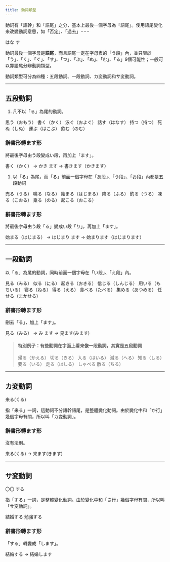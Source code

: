 ```yaml
---
title: 動詞類型
---
```


動詞有「語幹」和「語尾」之分，基本上最後一個字母為「語尾」。使用語尾變化來改變動詞意思，如「否定」、「過去」⋯⋯

<grammar-pill-group legend="動詞">
    <grammar-pill color="red" description="語幹">はな</grammar-pill>
    <grammar-pill color="blue" description="語尾">す</grammar-pill>
</grammar-pill-group>


動詞最後一個字母是**語尾**，而且語尾一定在字母表的「う段」內，並只限於「う」、「く」、「ぐ」、「す」、「つ」、「ぶ」、「ぬ」、「む」、「る」9個可能性；一般可以靠語尾分辨動詞類型。

動詞類型可分為四種：五段動詞、一段動詞、カ変動詞和サ変動詞。

---

## 五段動詞

1. 凡不以「る」為尾的動詞。

<grammar-pill-group legend="例子">
    <grammar-pill description="想">思う（おもう）</grammar-pill>
    <grammar-pill description="寫">書く（かく）</grammar-pill>
    <grammar-pill description="游泳">泳ぐ（およぐ）</grammar-pill>
    <grammar-pill description="講">話す（はなす）</grammar-pill>
    <grammar-pill description="等待">持つ（持つ）</grammar-pill>
    <grammar-pill description="死">死ぬ（しぬ）</grammar-pill>
    <grammar-pill description="搬運">運ぶ（はこぶ）</grammar-pill>
    <grammar-pill description="喝">飲む（のむ）</grammar-pill>
</grammar-pill-group>

### 辭書形轉ます形

將最後字母由う段變成い段，再加上「ます」。

<grammar-pill-group>
    <grammar-pill color="gray" description="辭書形">書く（かく）</grammar-pill>
    <grammar-pill>→</grammar-pill>
    <grammar-pill color="gray">かき</grammar-pill>
    <grammar-pill color="gray">ます</grammar-pill>
    <grammar-pill>→</grammar-pill>
    <grammar-pill color="green" description="ます形">書きます（かきます）</grammar-pill>
</grammar-pill-group>

1. 以「る」為尾，而「る」前面一個字母在「あ段」、「う段」、「お段」內都是五段動詞

<grammar-pill-group legend="例子">
    <grammar-pill description="賣">売る（うる）</grammar-pill>
    <grammar-pill description="響">鳴る（なる）</grammar-pill>
    <grammar-pill description="開始">始まる（はじまる）</grammar-pill>
    <grammar-pill description="下（雨/雪）">降る（ふる）</grammar-pill>
    <grammar-pill description="釣">釣る（つる）</grammar-pill>
    <grammar-pill description="結冰">凍る（こおる）</grammar-pill>
    <grammar-pill description="乘搭">乗る（のる）</grammar-pill>
    <grammar-pill description="發生">起こる（おこる）</grammar-pill>
</grammar-pill-group>

### 辭書形轉ます形

將最後字母由う段「る」變成い段「り」，再加上「ます」。

<grammar-pill-group >
    <grammar-pill color="gray" description="辭書形">始まる（はじまる）</grammar-pill>
    <grammar-pill>→</grammar-pill>
    <grammar-pill color="gray">はじまり</grammar-pill>
    <grammar-pill color="gray">ます</grammar-pill>
    <grammar-pill>→</grammar-pill>
    <grammar-pill color="green" description="ます形">始まります（はじまります）</grammar-pill>
</grammar-pill-group>

---

## 一段動詞

以「る」為尾的動詞，同時前面一個字母在「い段」、「え段」內。

<grammar-pill-group legend="例子">
    <grammar-pill description="看">見る（みる）</grammar-pill>
    <grammar-pill description="似">似る（にる）</grammar-pill>
    <grammar-pill description="起床">起きる（おきる）</grammar-pill>
    <grammar-pill description="相信">信じる（しんじる）</grammar-pill>
    <grammar-pill description="用">用いる（もちいる）</grammar-pill>
    <grammar-pill description="睡覺">寝る（ねる）</grammar-pill>
    <grammar-pill description="得到">得る（える）</grammar-pill>
    <grammar-pill description="吃">食べる（たべる）</grammar-pill>
    <grammar-pill description="收集">集める（あつめる）</grammar-pill>
    <grammar-pill description="委託">任せる（まかせる）</grammar-pill>
</grammar-pill-group>

### 辭書形轉ます形

刪去「る」，加上「ます」。

<grammar-pill-group>
    <grammar-pill color="gray" description="辭書形">見る（みる）</grammar-pill>
    <grammar-pill>→</grammar-pill>
    <grammar-pill color="gray">み</grammar-pill>
    <grammar-pill color="gray">ます</grammar-pill>
    <grammar-pill>→</grammar-pill>
    <grammar-pill color="green" description="ます形">見ます(みます)</grammar-pill>
</grammar-pill-group>

> #### 特別例子：有些動詞在字面上看來像一段動詞，其實是五段動詞
> 
> <grammar-pill-group>
>   <grammar-pill description="回去">帰る（かえる）</grammar-pill>
>   <grammar-pill description="切、剪">切る（きる）</grammar-pill>
>   <grammar-pill description="進入">入る（はいる）</grammar-pill>
>   <grammar-pill description="減少">減る（へる）</grammar-pill>
>   <grammar-pill description="知道">知る（しる）</grammar-pill>
>   <grammar-pill description="要">要る（いる）</grammar-pill>
>   <grammar-pill description="走、跑">走る（はしる）</grammar-pill>
>   <grammar-pill description="說">しゃべる</grammar-pill>
>   <grammar-pill description="謝、落">散る（ちる）</grammar-pill>
> </grammar-pill-group>    

---

## カ変動詞

<grammar-pill-group>
    <grammar-pill color="blue">来る(くる)</grammar-pill>
</grammar-pill-group>

指「来る」一詞，這動詞不分語幹語尾，是整體變化動詞。由於變化中和「か行」幾個字母有關，所以叫「カ変動詞」。

### 辭書形轉ます形

沒有法則。

<grammar-pill-group>
    <grammar-pill color="gray" description="辭書形">来る(くる)</grammar-pill>
    <grammar-pill>→</grammar-pill>
    <grammar-pill color="green" description="ます形">来ます(きます)</grammar-pill>
</grammar-pill-group>

---

## サ変動詞

<grammar-pill-group>
    <grammar-pill>〇〇</grammar-pill>
    <grammar-pill color="blue">する</grammar-pill>
</grammar-pill-group>

指「する」一詞，是整體變化動詞。由於變化中和「さ行」幾個字母有關，所以叫「サ変動詞」。

<grammar-pill-group legend="例子">
    <grammar-pill description="結婚">結婚する</grammar-pill>
    <grammar-pill description="學習">勉強する</grammar-pill>
</grammar-pill-group>

### 辭書形轉ます形

「する」轉變成「します」。

<grammar-pill-group>
    <grammar-pill color="gray" description="辭書形">結婚する</grammar-pill>
</grammar-pill-group>
→
<grammar-pill-group>
    <grammar-pill color="green" description="ます形">結婚します</grammar-pill>
</grammar-pill-group>